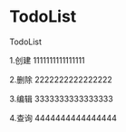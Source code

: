 # TodoList

TodoList

1.创建 1111111111111111

2.删除 2222222222222222

3.编辑 3333333333333333

4.查询 4444444444444444
